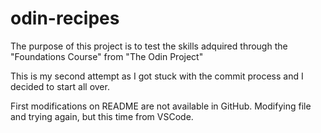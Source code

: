 # odin-recipes
The purpose of this project is to test the skills adquired through the "Foundations Course" from "The Odin Project"

This is my second attempt as I got stuck with the commit process and I decided to start all over.

First modifications on README are not available in GitHub. Modifying file and trying again, but this time from VSCode.
